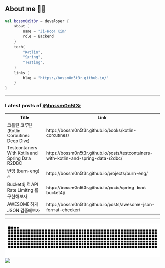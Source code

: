 ## About me 🧑‍💻

```kotlin
val bossm0n5t3r = developer {
    about {
        name = "Ji-Hoon Kim"
        role = Backend
    }
    tech(
        "Kotlin",
        "Spring",
        "Testing",
    )
    links {
        blog = "https://bossm0n5t3r.github.io/"
    }
}
```

---

### Latest posts of [@bossm0n5t3r](https://github.com/bossm0n5t3r)

<table>
  <tr><th>Title</th><th>Link</th></tr>
  <!-- BLOG-POST-LIST:START --><tr><td>코틀린 코루틴 &lpar;Kotlin Coroutines: Deep Dive&rpar;</td><td>https://bossm0n5t3r.github.io/books/kotlin-coroutines/</td></tr><tr><td>Testcontainers With Kotlin and Spring Data R2DBC</td><td>https://bossm0n5t3r.github.io/posts/testcontainers-with-kotlin-and-spring-data-r2dbc/</td></tr><tr><td>번잉 &lpar;burn-eng&rpar; 🔥</td><td>https://bossm0n5t3r.github.io/projects/burn-eng/</td></tr><tr><td>Bucket4j 로 API Rate Limiting 를 구현해보자</td><td>https://bossm0n5t3r.github.io/posts/spring-boot-bucket4j/</td></tr><tr><td>AWESOME 하게 JSON 검증해보자</td><td>https://bossm0n5t3r.github.io/posts/awesome-json-format-checker/</td></tr><!-- BLOG-POST-LIST:END -->
</table>

---

![](https://raw.githubusercontent.com/bossm0n5t3r/bossm0n5t3r/output/github-snake.svg)
![](https://streak-stats.demolab.com?user=bossm0n5t3r)
